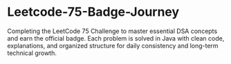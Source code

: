 # Leetcode-75-Badge-Journey
Completing the LeetCode 75 Challenge to master essential DSA concepts and earn the official badge. Each problem is solved in Java with clean code, explanations, and organized structure for daily consistency and long-term technical growth.
